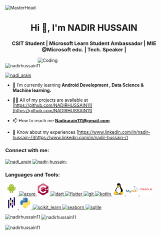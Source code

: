 ![MasterHead](https://institute.careerguide.com/wp-content/uploads/2020/09/Blog-Post-Graphic-How-to-design-the-perfect-MMS_gif.gif)
<h1 align="center">Hi 👋, I'm NADIR HUSSAIN</h1>
<h3 align="center">CSIT Student | Microsoft Learn Student Ambassador | MIE @Microsoft edu. | Tech. Speaker |</h3>
<img align="right" alt="Coding" width="400" src="https://media1.giphy.com/media/qgQUggAC3Pfv687qPC/giphy.gif?cid=790b76116e29de82d68f25598ea9bb1749d48dba06957e3d&rid=giphy.gif&ct=g">

<p align="left"> <img src="https://komarev.com/ghpvc/?username=nadirhussain11&label=Profile%20views&color=0e75b6&style=flat" alt="nadirhussain11" /> </p>

<p align="left"> <a href="https://twitter.com/nadi_arain" target="blank"><img src="https://img.shields.io/twitter/follow/nadi_arain?logo=twitter&style=for-the-badge" alt="nadi_arain" /></a> </p>

- 🌱 I’m currently learning **Android Development , Data Science & Machine learning.**

- 👨‍💻 All of my projects are available at [https://github.com/NADIRHUSSAIN11](https://github.com/NADIRHUSSAIN11)

- 📫 How to reach me **Nadirarain111@gmail.com**

- 📄 Know about my experiences [https://www.linkedin.com/in/nadir-hussain-/](https://www.linkedin.com/in/nadir-hussain-/)

<h3 align="left">Connect with me:</h3>
<p align="left">
<a href="https://twitter.com/nadi_arain" target="blank"><img align="center" src="https://raw.githubusercontent.com/rahuldkjain/github-profile-readme-generator/master/src/images/icons/Social/twitter.svg" alt="nadi_arain" height="30" width="40" /></a>
<a href="https://linkedin.com/in/nadir-hussain-" target="blank"><img align="center" src="https://raw.githubusercontent.com/rahuldkjain/github-profile-readme-generator/master/src/images/icons/Social/linked-in-alt.svg" alt="nadir-hussain-" height="30" width="40" /></a>
</p>

<h3 align="left">Languages and Tools:</h3>
<p align="left"> <a href="https://developer.android.com" target="_blank" rel="noreferrer"> <img src="https://raw.githubusercontent.com/devicons/devicon/master/icons/android/android-original-wordmark.svg" alt="android" width="40" height="40"/> </a> <a href="https://azure.microsoft.com/en-in/" target="_blank" rel="noreferrer"> <img src="https://www.vectorlogo.zone/logos/microsoft_azure/microsoft_azure-icon.svg" alt="azure" width="40" height="40"/> </a> <a href="https://www.w3schools.com/cpp/" target="_blank" rel="noreferrer"> <img src="https://raw.githubusercontent.com/devicons/devicon/master/icons/cplusplus/cplusplus-original.svg" alt="cplusplus" width="40" height="40"/> </a> <a href="https://dart.dev" target="_blank" rel="noreferrer"> <img src="https://www.vectorlogo.zone/logos/dartlang/dartlang-icon.svg" alt="dart" width="40" height="40"/> </a> <a href="https://flutter.dev" target="_blank" rel="noreferrer"> <img src="https://www.vectorlogo.zone/logos/flutterio/flutterio-icon.svg" alt="flutter" width="40" height="40"/> </a> <a href="https://git-scm.com/" target="_blank" rel="noreferrer"> <img src="https://www.vectorlogo.zone/logos/git-scm/git-scm-icon.svg" alt="git" width="40" height="40"/> </a> <a href="https://kotlinlang.org" target="_blank" rel="noreferrer"> <img src="https://www.vectorlogo.zone/logos/kotlinlang/kotlinlang-icon.svg" alt="kotlin" width="40" height="40"/> </a> <a href="https://www.linux.org/" target="_blank" rel="noreferrer"> <img src="https://raw.githubusercontent.com/devicons/devicon/master/icons/linux/linux-original.svg" alt="linux" width="40" height="40"/> </a> <a href="https://www.mysql.com/" target="_blank" rel="noreferrer"> <img src="https://raw.githubusercontent.com/devicons/devicon/master/icons/mysql/mysql-original-wordmark.svg" alt="mysql" width="40" height="40"/> </a> <a href="https://www.oracle.com/" target="_blank" rel="noreferrer"> <img src="https://raw.githubusercontent.com/devicons/devicon/master/icons/oracle/oracle-original.svg" alt="oracle" width="40" height="40"/> </a> <a href="https://pandas.pydata.org/" target="_blank" rel="noreferrer"> <img src="https://raw.githubusercontent.com/devicons/devicon/2ae2a900d2f041da66e950e4d48052658d850630/icons/pandas/pandas-original.svg" alt="pandas" width="40" height="40"/> </a> <a href="https://www.python.org" target="_blank" rel="noreferrer"> <img src="https://raw.githubusercontent.com/devicons/devicon/master/icons/python/python-original.svg" alt="python" width="40" height="40"/> </a> <a href="https://scikit-learn.org/" target="_blank" rel="noreferrer"> <img src="https://upload.wikimedia.org/wikipedia/commons/0/05/Scikit_learn_logo_small.svg" alt="scikit_learn" width="40" height="40"/> </a> <a href="https://seaborn.pydata.org/" target="_blank" rel="noreferrer"> <img src="https://seaborn.pydata.org/_images/logo-mark-lightbg.svg" alt="seaborn" width="40" height="40"/> </a> <a href="https://www.sqlite.org/" target="_blank" rel="noreferrer"> <img src="https://www.vectorlogo.zone/logos/sqlite/sqlite-icon.svg" alt="sqlite" width="40" height="40"/> </a> </p>

<p><img align="left" src="https://github-readme-stats.vercel.app/api/top-langs?username=nadirhussain11&show_icons=true&locale=en&layout=compact" alt="nadirhussain11" /></p>

<p>&nbsp;<img align="center" src="https://github-readme-stats.vercel.app/api?username=nadirhussain11&show_icons=true&locale=en" alt="nadirhussain11" /></p>

<p><img align="center" src="https://github-readme-streak-stats.herokuapp.com/?user=nadirhussain11&" alt="nadirhussain11" /></p>
